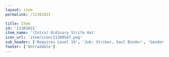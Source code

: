 ```yaml
---
layout: item
permalink: /11301021

title: Item
id: '11301021'
item_name: '(Intro) Ordinary Strife Hat'
icon_url: 'item/icon/11300547.png'
sub_header: ['Requires Level 19', 'Job: Striker, Soul Binder', 'Gender: All']
footer: ['Untradable']
---
```

